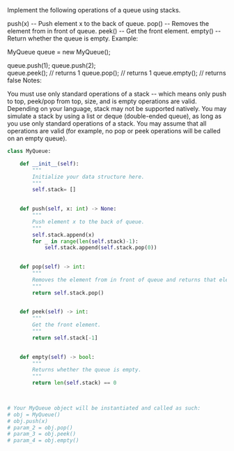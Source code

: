 Implement the following operations of a queue using stacks.

push(x) -- Push element x to the back of queue.
pop() -- Removes the element from in front of queue.
peek() -- Get the front element.
empty() -- Return whether the queue is empty.
Example:

MyQueue queue = new MyQueue();

queue.push(1);
queue.push(2);  
queue.peek();  // returns 1
queue.pop();   // returns 1
queue.empty(); // returns false
Notes:

You must use only standard operations of a stack -- which means only push to top, peek/pop from top, size, and is empty operations are valid.
Depending on your language, stack may not be supported natively. You may simulate a stack by using a list or deque (double-ended queue), as long as you use only standard operations of a stack.
You may assume that all operations are valid (for example, no pop or peek operations will be called on an empty queue).

```Python
class MyQueue:

    def __init__(self):
        """
        Initialize your data structure here.
        """
        self.stack= []
        

    def push(self, x: int) -> None:
        """
        Push element x to the back of queue.
        """
        self.stack.append(x)
        for _ in range(len(self.stack)-1):
            self.stack.append(self.stack.pop(0))
        

    def pop(self) -> int:
        """
        Removes the element from in front of queue and returns that element.
        """
        return self.stack.pop()
        

    def peek(self) -> int:
        """
        Get the front element.
        """
        return self.stack[-1]
        

    def empty(self) -> bool:
        """
        Returns whether the queue is empty.
        """
        return len(self.stack) == 0
        


# Your MyQueue object will be instantiated and called as such:
# obj = MyQueue()
# obj.push(x)
# param_2 = obj.pop()
# param_3 = obj.peek()
# param_4 = obj.empty()
```
